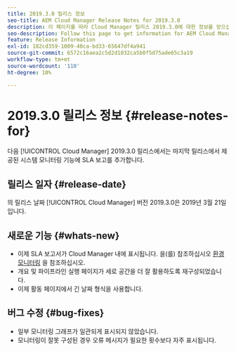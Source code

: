 ```yaml
---
title: 2019.3.0 릴리스 정보
seo-title: AEM Cloud Manager Release Notes for 2019.3.0
description: 이 페이지를 따라 Cloud Manager 릴리스 2019.3.0에 대한 정보를 얻으십시오.
seo-description: Follow this page to get information for AEM Cloud Manager Release 2019.3.0.
feature: Release Information
exl-id: 182cd359-1009-40ca-bd33-65647df4a941
source-git-commit: 6572c16aea2c5d2d1032ca5b0f5d75ade65c3a19
workflow-type: tm+mt
source-wordcount: '110'
ht-degree: 10%

---
```


# 2019.3.0 릴리스 정보 {#release-notes-for}

다음 [!UICONTROL Cloud Manager] 2019.3.0 릴리스에서는 마지막 릴리스에서 제공된 시스템 모니터링 기능에 SLA 보고를 추가합니다.

## 릴리스 일자 {#release-date}

의 릴리스 날짜 [!UICONTROL Cloud Manager] 버전 2019.3.0은 2019년 3월 21일입니다.

## 새로운 기능 {#whats-new}

* 이제 SLA 보고서가 Cloud Manager 내에 표시됩니다. 을(를) 참조하십시오 [환경 모니터링](/help/using/monitoring-environments.md) 을 참조하십시오.
* 개요 및 파이프라인 실행 페이지가 세로 공간을 더 잘 활용하도록 재구성되었습니다.
* 이제 활동 페이지에서 긴 날짜 형식을 사용합니다.

## 버그 수정 {#bug-fixes}

* 일부 모니터링 그래프가 일관되게 표시되지 않았습니다.
* 모니터링이 잘못 구성된 경우 오류 메시지가 필요한 횟수보다 자주 표시됩니다.
